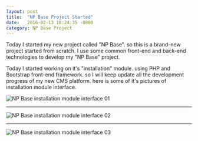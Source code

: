```yaml
---
layout: post
title:  "NP Base Project Started"
date:   2016-02-13 18:24:35 -0800
category: NP Base Project
---
```


Today I started my new project called "NP Base". so this is a brand-new project started from scratch. I use some common front-end and back-end technologies to develop my "NP Base" project.
<!--more-->

Today I started working on it's "installation" module. using PHP and Bootstrap front-end framework. so I will keep update all the development progress of my new CMS platform. here is some of it's pictures of installation module interface.

<img src="https://1.bp.blogspot.com/-Tgo9ONO5qdE/VsCM84Nk9yI/AAAAAAAAAZY/OX-68VSrfkM/s1600/np_base_installation_module_01.png" alt="NP Base installation module interface 01">

* * *

<img src="https://2.bp.blogspot.com/-am-aqDA77xM/VsCM8ziBMQI/AAAAAAAAAZg/hB1U_8_if8U/s1600/np_base_installation_module_02.png" alt="NP Base installation module interface 02">

* * *

<img src="https://3.bp.blogspot.com/-C_9Ca5123Ws/VsCM802RVFI/AAAAAAAAAZc/C8XhKcaAh94/s1600/np_base_installation_module_03.png" alt="NP Base installation module interface 03">